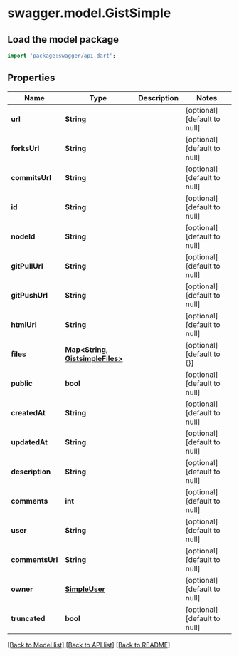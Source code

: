 # swagger.model.GistSimple

## Load the model package
```dart
import 'package:swagger/api.dart';
```

## Properties
Name | Type | Description | Notes
------------ | ------------- | ------------- | -------------
**url** | **String** |  | [optional] [default to null]
**forksUrl** | **String** |  | [optional] [default to null]
**commitsUrl** | **String** |  | [optional] [default to null]
**id** | **String** |  | [optional] [default to null]
**nodeId** | **String** |  | [optional] [default to null]
**gitPullUrl** | **String** |  | [optional] [default to null]
**gitPushUrl** | **String** |  | [optional] [default to null]
**htmlUrl** | **String** |  | [optional] [default to null]
**files** | [**Map&lt;String, GistsimpleFiles&gt;**](GistsimpleFiles.md) |  | [optional] [default to {}]
**public** | **bool** |  | [optional] [default to null]
**createdAt** | **String** |  | [optional] [default to null]
**updatedAt** | **String** |  | [optional] [default to null]
**description** | **String** |  | [optional] [default to null]
**comments** | **int** |  | [optional] [default to null]
**user** | **String** |  | [optional] [default to null]
**commentsUrl** | **String** |  | [optional] [default to null]
**owner** | [**SimpleUser**](SimpleUser.md) |  | [optional] [default to null]
**truncated** | **bool** |  | [optional] [default to null]

[[Back to Model list]](../README.md#documentation-for-models) [[Back to API list]](../README.md#documentation-for-api-endpoints) [[Back to README]](../README.md)

